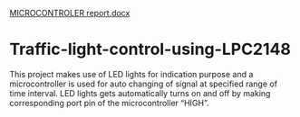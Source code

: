 [MICROCONTROLER  report.docx](https://github.com/laxmankalyani/Traffic-light-control-using-LPC2148/files/11219230/MICROCONTROLER.report.docx)
# Traffic-light-control-using-LPC2148
This project makes use of LED lights for indication purpose and a microcontroller is used for auto changing of signal at specified range of time interval. LED lights gets automatically turns on and off by making corresponding port pin of the microcontroller “HIGH”.

